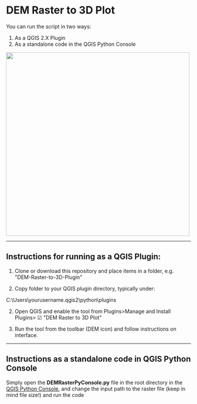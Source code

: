 # DEM Raster to 3D Plot

You can run the script in two ways:  
1. As a QGIS 2.X Plugin  
2. As a standalone code in the QGIS Python Console  

<img src="/cube.gif?raw=true" width="500px">

******************************************
## Instructions for running as a QGIS Plugin: 

1. Clone or download this repository and place items in a folder, e.g. "DEM-Raster-to-3D-Plugin"

1. Copy folder to your QGIS plugin directory, typically under:   

C:\Users\yourusername\.qgis2\python\plugins  

2. Open QGIS and enable the tool from Plugins>Manage and Install Plugins> ☑ "DEM Raster to 3D Plot"   

3. Run the tool from the toolbar (DEM icon) and follow instructions on interface.   

**************************************
## Instructions as a standalone code in QGIS Python Console

Simply open the **DEMRasterPyConsole.py**	file in the root directory in the [QGIS Python Console](https://docs.qgis.org/2.18/en/docs/user_manual/plugins/python_console.html), and change the input path to the raster file (keep in mind file size!) and run the code
